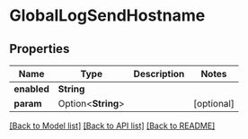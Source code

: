 # GlobalLogSendHostname

## Properties

Name | Type | Description | Notes
------------ | ------------- | ------------- | -------------
**enabled** | **String** |  | 
**param** | Option<**String**> |  | [optional]

[[Back to Model list]](../README.md#documentation-for-models) [[Back to API list]](../README.md#documentation-for-api-endpoints) [[Back to README]](../README.md)


